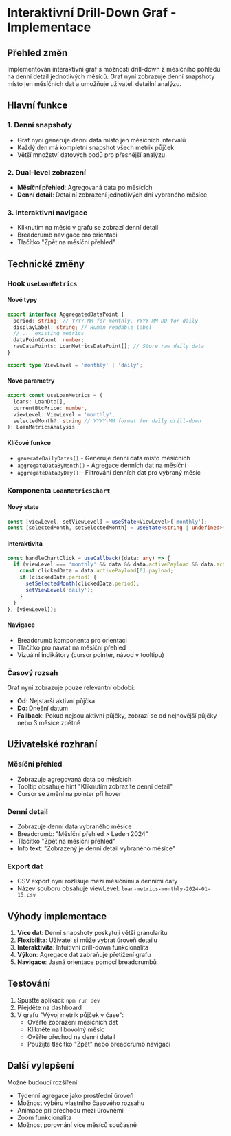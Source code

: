 # Interaktivní Drill-Down Graf - Implementace

## Přehled změn

Implementován interaktivní graf s možností drill-down z měsíčního pohledu na denní detail jednotlivých měsíců. Graf nyní zobrazuje denní snapshoty místo jen měsíčních dat a umožňuje uživateli detailní analýzu.

## Hlavní funkce

### 1. Denní snapshoty
- Graf nyní generuje denní data místo jen měsíčních intervalů
- Každý den má kompletní snapshot všech metrik půjček
- Větší množství datových bodů pro přesnější analýzu

### 2. Dual-level zobrazení
- **Měsíční přehled**: Agregovaná data po měsících
- **Denní detail**: Detailní zobrazení jednotlivých dní vybraného měsíce

### 3. Interaktivní navigace
- Kliknutím na měsíc v grafu se zobrazí denní detail
- Breadcrumb navigace pro orientaci
- Tlačítko "Zpět na měsíční přehled"

## Technické změny

### Hook `useLoanMetrics`

#### Nové typy
```typescript
export interface AggregatedDataPoint {
  period: string; // YYYY-MM for monthly, YYYY-MM-DD for daily
  displayLabel: string; // Human readable label
  // ... existing metrics
  dataPointCount: number;
  rawDataPoints: LoanMetricsDataPoint[]; // Store raw daily data
}

export type ViewLevel = 'monthly' | 'daily';
```

#### Nové parametry
```typescript
export const useLoanMetrics = (
  loans: LoanDto[], 
  currentBtcPrice: number,
  viewLevel: ViewLevel = 'monthly',
  selectedMonth?: string // YYYY-MM format for daily drill-down
): LoanMetricsAnalysis
```

#### Klíčové funkce
- `generateDailyDates()` - Generuje denní data místo měsíčních
- `aggregateDataByMonth()` - Agregace denních dat na měsíční
- `aggregateDataByDay()` - Filtrování denních dat pro vybraný měsíc

### Komponenta `LoanMetricsChart`

#### Nový state
```typescript
const [viewLevel, setViewLevel] = useState<ViewLevel>('monthly');
const [selectedMonth, setSelectedMonth] = useState<string | undefined>();
```

#### Interaktivita
```typescript
const handleChartClick = useCallback((data: any) => {
  if (viewLevel === 'monthly' && data && data.activePayload && data.activePayload[0]) {
    const clickedData = data.activePayload[0].payload;
    if (clickedData.period) {
      setSelectedMonth(clickedData.period);
      setViewLevel('daily');
    }
  }
}, [viewLevel]);
```

#### Navigace
- Breadcrumb komponenta pro orientaci
- Tlačítko pro návrat na měsíční přehled
- Vizuální indikátory (cursor pointer, návod v tooltipu)

### Časový rozsah

Graf nyní zobrazuje pouze relevantní období:
- **Od**: Nejstarší aktivní půjčka
- **Do**: Dnešní datum
- **Fallback**: Pokud nejsou aktivní půjčky, zobrazí se od nejnovější půjčky nebo 3 měsíce zpětně

## Uživatelské rozhraní

### Měsíční přehled
- Zobrazuje agregovaná data po měsících
- Tooltip obsahuje hint "Kliknutím zobrazíte denní detail"
- Cursor se změní na pointer při hover

### Denní detail
- Zobrazuje denní data vybraného měsíce
- Breadcrumb: "Měsíční přehled > Leden 2024"
- Tlačítko "Zpět na měsíční přehled"
- Info text: "Zobrazený je denní detail vybraného měsíce"

### Export dat
- CSV export nyní rozlišuje mezi měsíčními a denními daty
- Název souboru obsahuje viewLevel: `loan-metrics-monthly-2024-01-15.csv`

## Výhody implementace

1. **Více dat**: Denní snapshoty poskytují větší granularitu
2. **Flexibilita**: Uživatel si může vybrat úroveň detailu
3. **Interaktivita**: Intuitivní drill-down funkcionalita
4. **Výkon**: Agregace dat zabraňuje přetížení grafu
5. **Navigace**: Jasná orientace pomocí breadcrumbů

## Testování

1. Spusťte aplikaci: `npm run dev`
2. Přejděte na dashboard
3. V grafu "Vývoj metrik půjček v čase":
   - Ověřte zobrazení měsíčních dat
   - Klikněte na libovolný měsíc
   - Ověřte přechod na denní detail
   - Použijte tlačítko "Zpět" nebo breadcrumb navigaci

## Další vylepšení

Možné budoucí rozšíření:
- Týdenní agregace jako prostřední úroveň
- Možnost výběru vlastního časového rozsahu
- Animace při přechodu mezi úrovněmi
- Zoom funkcionalita
- Možnost porovnání více měsíců současně 